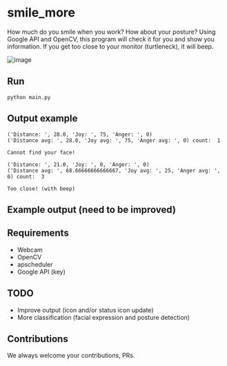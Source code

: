 # smile_more
How much do you smile when you work? How about your posture?
Using Google API and OpenCV, this program will check it for you and show you information.
If you get too close to your monitor (turtleneck), it will beep.

![image](https://cloud.githubusercontent.com/assets/901975/21677274/79aed7fc-d374-11e6-9a08-25456b3af3df.png)

## Run
```bsh
python main.py
```

## Output example
```bsh
('Distance: ', 28.0, 'Joy: ', 75, 'Anger: ', 0)
('Distance avg: ', 28.0, 'Joy avg: ', 75, 'Anger avg: ', 0) count:  1

Cannot find your face!

('Distance: ', 21.0, 'Joy: ', 0, 'Anger: ', 0)
('Distance avg: ', 68.66666666666667, 'Joy avg: ', 25, 'Anger avg: ', 0) count:  3

Too close! (with beep)
```

## Example output (need to be improved)
## Requirements
- Webcam
- OpenCV
- apscheduler
- Google API (key)

## TODO
- Improve output (icon and/or status icon update)
- More classification (facial expression and posture detection)

## Contributions
We always welcome your contributions, PRs.
